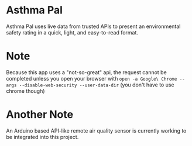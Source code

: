 # Asthma Pal
Asthma Pal uses live data from trusted APIs to present an environmental safety rating in a quick, light, and easy-to-read format.
# Note
Because this app uses a "not-so-great" api, the request cannot be completed unless you open your browser with `open -a Google\ Chrome --args --disable-web-security --user-data-dir` (you don't have to use chrome though)
# Another Note
An Arduino based API-like remote air quality sensor is currently working to be integrated into this project.
